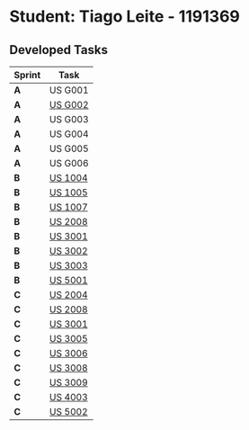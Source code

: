 # Student: Tiago Leite - 1191369

## Developed Tasks

| Sprint | Task                                     |
|--------|------------------------------------------|
| **A**  | US G001                                  |
| **A**  | [US G002](../Sprint_A/us_g002)           |
| **A**  | US G003                                  |
| **A**  | US G004                                  |
| **A**  | US G005                                  |
| **A**  | US G006                                  |
| **B**  | [US 1004](../Sprint_B/us_1004/readme.md) |
| **B**  | [US 1005](../Sprint_B/us_1005/readme.md) |
| **B**  | [US 1007](../Sprint_B/us_1007/readme.md) |
| **B**  | [US 2008](../Sprint_B/us_2008/readme.md) |
| **B**  | [US 3001](../Sprint_B/us_3001/readme.md) |
| **B**  | [US 3002](../Sprint_B/us_3002/readme.md) |
| **B**  | [US 3003](../Sprint_B/us_3003/readme.md) |
| **B**  | [US 5001](../Sprint_B/us_5001)           |
| **C**  | [US 2004](../Sprint_C/us_2004/readme.md) |
| **C**  | [US 2008](../Sprint_C/us_2008/readme.md) |
| **C**  | [US 3001](../Sprint_C/us_3001/readme.md) |
| **C**  | [US 3005](../Sprint_C/us_3005/readme.md) |
| **C**  | [US 3006](../Sprint_C/us_3006/readme.md) |
| **C**  | [US 3008](../Sprint_C/us_3008/readme.md) |
| **C**  | [US 3009](../Sprint_C/us_3009/readme.md) |
| **C**  | [US 4003](../Sprint_C/us_4003/readme.md) |
| **C**  | [US 5002](../Sprint_C/us_5002)           |